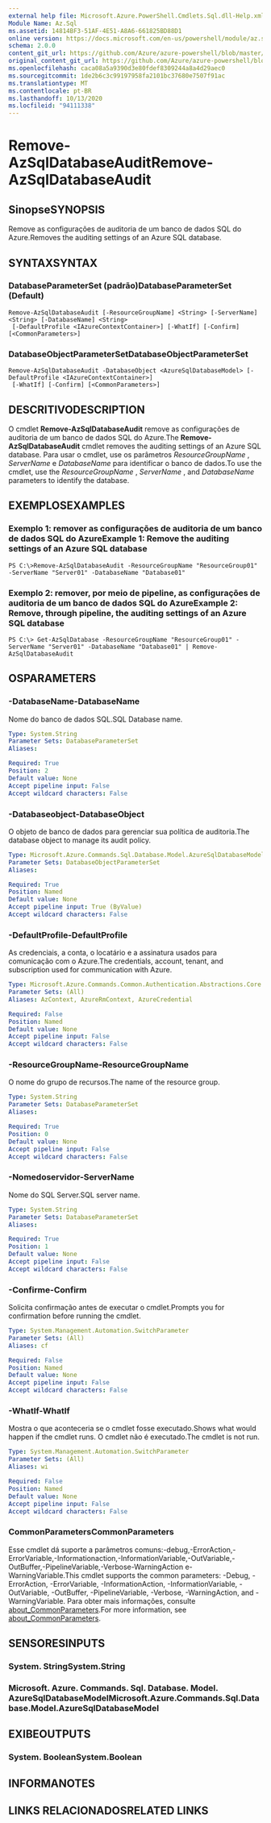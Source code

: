 ```yaml
---
external help file: Microsoft.Azure.PowerShell.Cmdlets.Sql.dll-Help.xml
Module Name: Az.Sql
ms.assetid: 14814BF3-51AF-4E51-A8A6-661825BD88D1
online version: https://docs.microsoft.com/en-us/powershell/module/az.sql/Remove-AzSqlDatabaseAudit
schema: 2.0.0
content_git_url: https://github.com/Azure/azure-powershell/blob/master/src/Sql/Sql/help/Remove-AzSqlDatabaseAudit.md
original_content_git_url: https://github.com/Azure/azure-powershell/blob/master/src/Sql/Sql/help/Remove-AzSqlDatabaseAudit.md
ms.openlocfilehash: caca08a5a9390d3e80fdef8309244a8a4d29aec0
ms.sourcegitcommit: 1de2b6c3c99197958fa2101bc37680e7507f91ac
ms.translationtype: MT
ms.contentlocale: pt-BR
ms.lasthandoff: 10/13/2020
ms.locfileid: "94111338"
---
```

# <span data-ttu-id="e6fca-101">Remove-AzSqlDatabaseAudit</span><span class="sxs-lookup"><span data-stu-id="e6fca-101">Remove-AzSqlDatabaseAudit</span></span>

## <span data-ttu-id="e6fca-102">Sinopse</span><span class="sxs-lookup"><span data-stu-id="e6fca-102">SYNOPSIS</span></span>
<span data-ttu-id="e6fca-103">Remove as configurações de auditoria de um banco de dados SQL do Azure.</span><span class="sxs-lookup"><span data-stu-id="e6fca-103">Removes the auditing settings of an Azure SQL database.</span></span>

## <span data-ttu-id="e6fca-104">SYNTAX</span><span class="sxs-lookup"><span data-stu-id="e6fca-104">SYNTAX</span></span>

### <span data-ttu-id="e6fca-105">DatabaseParameterSet (padrão)</span><span class="sxs-lookup"><span data-stu-id="e6fca-105">DatabaseParameterSet (Default)</span></span>
```
Remove-AzSqlDatabaseAudit [-ResourceGroupName] <String> [-ServerName] <String> [-DatabaseName] <String>
 [-DefaultProfile <IAzureContextContainer>] [-WhatIf] [-Confirm] [<CommonParameters>]
```

### <span data-ttu-id="e6fca-106">DatabaseObjectParameterSet</span><span class="sxs-lookup"><span data-stu-id="e6fca-106">DatabaseObjectParameterSet</span></span>
```
Remove-AzSqlDatabaseAudit -DatabaseObject <AzureSqlDatabaseModel> [-DefaultProfile <IAzureContextContainer>]
 [-WhatIf] [-Confirm] [<CommonParameters>]
```

## <span data-ttu-id="e6fca-107">DESCRITIVO</span><span class="sxs-lookup"><span data-stu-id="e6fca-107">DESCRIPTION</span></span>
<span data-ttu-id="e6fca-108">O cmdlet **Remove-AzSqlDatabaseAudit** remove as configurações de auditoria de um banco de dados SQL do Azure.</span><span class="sxs-lookup"><span data-stu-id="e6fca-108">The **Remove-AzSqlDatabaseAudit** cmdlet removes the auditing settings of an Azure SQL database.</span></span>
<span data-ttu-id="e6fca-109">Para usar o cmdlet, use os parâmetros *ResourceGroupName* , *ServerName* e *DatabaseName* para identificar o banco de dados.</span><span class="sxs-lookup"><span data-stu-id="e6fca-109">To use the cmdlet, use the *ResourceGroupName* , *ServerName* , and *DatabaseName* parameters to identify the database.</span></span>

## <span data-ttu-id="e6fca-110">EXEMPLOS</span><span class="sxs-lookup"><span data-stu-id="e6fca-110">EXAMPLES</span></span>

### <span data-ttu-id="e6fca-111">Exemplo 1: remover as configurações de auditoria de um banco de dados SQL do Azure</span><span class="sxs-lookup"><span data-stu-id="e6fca-111">Example 1: Remove the auditing settings of an Azure SQL database</span></span>
```
PS C:\>Remove-AzSqlDatabaseAudit -ResourceGroupName "ResourceGroup01" -ServerName "Server01" -DatabaseName "Database01"
```

### <span data-ttu-id="e6fca-112">Exemplo 2: remover, por meio de pipeline, as configurações de auditoria de um banco de dados SQL do Azure</span><span class="sxs-lookup"><span data-stu-id="e6fca-112">Example 2: Remove, through pipeline, the auditing settings of an Azure SQL database</span></span>
```
PS C:\> Get-AzSqlDatabase -ResourceGroupName "ResourceGroup01" -ServerName "Server01" -DatabaseName "Database01" | Remove-AzSqlDatabaseAudit
```

## <span data-ttu-id="e6fca-113">OS</span><span class="sxs-lookup"><span data-stu-id="e6fca-113">PARAMETERS</span></span>

### <span data-ttu-id="e6fca-114">-DatabaseName</span><span class="sxs-lookup"><span data-stu-id="e6fca-114">-DatabaseName</span></span>
<span data-ttu-id="e6fca-115">Nome do banco de dados SQL.</span><span class="sxs-lookup"><span data-stu-id="e6fca-115">SQL Database name.</span></span>

```yaml
Type: System.String
Parameter Sets: DatabaseParameterSet
Aliases:

Required: True
Position: 2
Default value: None
Accept pipeline input: False
Accept wildcard characters: False
```

### <span data-ttu-id="e6fca-116">-Databaseobject</span><span class="sxs-lookup"><span data-stu-id="e6fca-116">-DatabaseObject</span></span>
<span data-ttu-id="e6fca-117">O objeto de banco de dados para gerenciar sua política de auditoria.</span><span class="sxs-lookup"><span data-stu-id="e6fca-117">The database object to manage its audit policy.</span></span>

```yaml
Type: Microsoft.Azure.Commands.Sql.Database.Model.AzureSqlDatabaseModel
Parameter Sets: DatabaseObjectParameterSet
Aliases:

Required: True
Position: Named
Default value: None
Accept pipeline input: True (ByValue)
Accept wildcard characters: False
```

### <span data-ttu-id="e6fca-118">-DefaultProfile</span><span class="sxs-lookup"><span data-stu-id="e6fca-118">-DefaultProfile</span></span>
<span data-ttu-id="e6fca-119">As credenciais, a conta, o locatário e a assinatura usados para comunicação com o Azure.</span><span class="sxs-lookup"><span data-stu-id="e6fca-119">The credentials, account, tenant, and subscription used for communication with Azure.</span></span>

```yaml
Type: Microsoft.Azure.Commands.Common.Authentication.Abstractions.Core.IAzureContextContainer
Parameter Sets: (All)
Aliases: AzContext, AzureRmContext, AzureCredential

Required: False
Position: Named
Default value: None
Accept pipeline input: False
Accept wildcard characters: False
```

### <span data-ttu-id="e6fca-120">-ResourceGroupName</span><span class="sxs-lookup"><span data-stu-id="e6fca-120">-ResourceGroupName</span></span>
<span data-ttu-id="e6fca-121">O nome do grupo de recursos.</span><span class="sxs-lookup"><span data-stu-id="e6fca-121">The name of the resource group.</span></span>

```yaml
Type: System.String
Parameter Sets: DatabaseParameterSet
Aliases:

Required: True
Position: 0
Default value: None
Accept pipeline input: False
Accept wildcard characters: False
```

### <span data-ttu-id="e6fca-122">-Nomedoservidor</span><span class="sxs-lookup"><span data-stu-id="e6fca-122">-ServerName</span></span>
<span data-ttu-id="e6fca-123">Nome do SQL Server.</span><span class="sxs-lookup"><span data-stu-id="e6fca-123">SQL server name.</span></span>

```yaml
Type: System.String
Parameter Sets: DatabaseParameterSet
Aliases:

Required: True
Position: 1
Default value: None
Accept pipeline input: False
Accept wildcard characters: False
```

### <span data-ttu-id="e6fca-124">-Confirme</span><span class="sxs-lookup"><span data-stu-id="e6fca-124">-Confirm</span></span>
<span data-ttu-id="e6fca-125">Solicita confirmação antes de executar o cmdlet.</span><span class="sxs-lookup"><span data-stu-id="e6fca-125">Prompts you for confirmation before running the cmdlet.</span></span>

```yaml
Type: System.Management.Automation.SwitchParameter
Parameter Sets: (All)
Aliases: cf

Required: False
Position: Named
Default value: None
Accept pipeline input: False
Accept wildcard characters: False
```

### <span data-ttu-id="e6fca-126">-WhatIf</span><span class="sxs-lookup"><span data-stu-id="e6fca-126">-WhatIf</span></span>
<span data-ttu-id="e6fca-127">Mostra o que aconteceria se o cmdlet fosse executado.</span><span class="sxs-lookup"><span data-stu-id="e6fca-127">Shows what would happen if the cmdlet runs.</span></span> <span data-ttu-id="e6fca-128">O cmdlet não é executado.</span><span class="sxs-lookup"><span data-stu-id="e6fca-128">The cmdlet is not run.</span></span>

```yaml
Type: System.Management.Automation.SwitchParameter
Parameter Sets: (All)
Aliases: wi

Required: False
Position: Named
Default value: None
Accept pipeline input: False
Accept wildcard characters: False
```

### <span data-ttu-id="e6fca-129">CommonParameters</span><span class="sxs-lookup"><span data-stu-id="e6fca-129">CommonParameters</span></span>
<span data-ttu-id="e6fca-130">Esse cmdlet dá suporte a parâmetros comuns:-debug,-ErrorAction,-ErrorVariable,-Informationaction,-InformationVariable,-OutVariable,-OutBuffer,-PipelineVariable,-Verbose-WarningAction e-WarningVariable.</span><span class="sxs-lookup"><span data-stu-id="e6fca-130">This cmdlet supports the common parameters: -Debug, -ErrorAction, -ErrorVariable, -InformationAction, -InformationVariable, -OutVariable, -OutBuffer, -PipelineVariable, -Verbose, -WarningAction, and -WarningVariable.</span></span> <span data-ttu-id="e6fca-131">Para obter mais informações, consulte [about_CommonParameters](http://go.microsoft.com/fwlink/?LinkID=113216).</span><span class="sxs-lookup"><span data-stu-id="e6fca-131">For more information, see [about_CommonParameters](http://go.microsoft.com/fwlink/?LinkID=113216).</span></span>

## <span data-ttu-id="e6fca-132">SENSORES</span><span class="sxs-lookup"><span data-stu-id="e6fca-132">INPUTS</span></span>

### <span data-ttu-id="e6fca-133">System. String</span><span class="sxs-lookup"><span data-stu-id="e6fca-133">System.String</span></span>

### <span data-ttu-id="e6fca-134">Microsoft. Azure. Commands. Sql. Database. Model. AzureSqlDatabaseModel</span><span class="sxs-lookup"><span data-stu-id="e6fca-134">Microsoft.Azure.Commands.Sql.Database.Model.AzureSqlDatabaseModel</span></span>

## <span data-ttu-id="e6fca-135">EXIBE</span><span class="sxs-lookup"><span data-stu-id="e6fca-135">OUTPUTS</span></span>

### <span data-ttu-id="e6fca-136">System. Boolean</span><span class="sxs-lookup"><span data-stu-id="e6fca-136">System.Boolean</span></span>

## <span data-ttu-id="e6fca-137">INFORMA</span><span class="sxs-lookup"><span data-stu-id="e6fca-137">NOTES</span></span>

## <span data-ttu-id="e6fca-138">LINKS RELACIONADOS</span><span class="sxs-lookup"><span data-stu-id="e6fca-138">RELATED LINKS</span></span>
